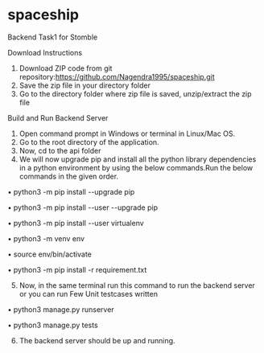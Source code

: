 # spaceship
Backend Task1 for Stomble

Download Instructions

1.	Download ZIP code from git repository:https://github.com/Nagendra1995/spaceship.git
2.	Save the zip file in your directory folder
3.	Go to the directory folder where zip file is saved, unzip/extract the zip file

Build and Run Backend Server

1.	Open command prompt in Windows or terminal in Linux/Mac OS.
2.	Go to the root directory of the application.
3.	Now, cd to the api folder 
4.	We will now upgrade pip and install all the python library dependencies in a python environment by using the below commands.Run the below commands in the given order.

•	python3 -m pip install --upgrade pip

•	python3 -m pip install --user --upgrade pip

•	python3 -m pip install --user virtualenv

•	python3 -m venv env

•	source env/bin/activate 

•	python3 -m pip install -r requirement.txt

5.	Now, in the same terminal run this command to run the backend server or you can run Few Unit testcases written

•	python3 manage.py runserver

•	python3 manage.py tests


6.	The backend server should be up and running.
